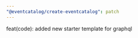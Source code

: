 ```yaml
---
"@eventcatalog/create-eventcatalog": patch
---
```


feat(code): added new starter template for graphql
